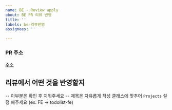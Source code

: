 ```yaml
---
name: BE - Review apply
about: BE PR 리뷰 반영
title: ''
labels: be-리뷰반영
assignees: ''

---
```


### PR 주소
<a href="주소넣어주세요">주소</a>

## 리뷰에서 어떤 것을 반영할지

-- 이부분은 확인 후 지워주세요 --
제목은 자유롭게 작성
클래스에 맞추어 `Projects` 설정 해주세요 (ex. FE -> todolist-fe)
